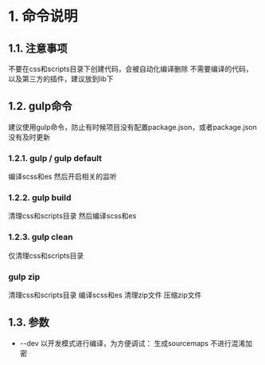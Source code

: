 # 1. 命令说明
## 1.1. 注意事项
不要在css和scripts目录下创建代码，会被自动化编译删除
不需要编译的代码，以及第三方的插件，建议放到lib下

## 1.2. gulp命令
建议使用gulp命令，防止有时候项目没有配置package.json，或者package.json没有及时更新

### 1.2.1. gulp / gulp default
编译scss和es
然后开启相关的监听

### 1.2.2. gulp build
清理css和scripts目录
然后编译scss和es

### 1.2.3. gulp clean
仅清理css和scripts目录

### gulp zip
清理css和scripts目录
编译scss和es
清理zip文件
压缩zip文件

## 1.3. 参数
* --dev
以开发模式进行编译，为方便调试：
生成sourcemaps
不进行混淆加密
